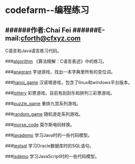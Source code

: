 codefarm--编程练习
=====================

######作者:Chai Fei
######E-mail:cforth@cfxyz.com
---------------------
C语言和Java语言练习代码。


###[algorithm](https://github.com/cforth/codefarm/tree/master/algorithm)
《算法精解：C语言表述》中的练习。


###[anagram](https://github.com/cforth/codefarm/tree/master/anagram)
字谜游戏，找出一本字典里所有的变位词。


###[hanoi_game](https://github.com/cforth/codefarm/tree/master/hanoi_game)
汉诺塔游戏，包含了linux和windows平台版本。


###[lottery](https://github.com/cforth/codefarm/tree/master/lottery)
彩票游戏，目前有刮刮乐和排列三彩票游戏。

###[puzzle_game](https://github.com/cforth/codefarm/tree/master/puzzle_game)
重排九宫系列游戏。


###[random_game](https://github.com/cforth/codefarm/tree/master/random_game)
随机游走系列游戏。

###[morse_code](https://github.com/cforth/codefarm/tree/master/morse_code)
莫尔斯电码转换。


###[javademo](https://github.com/cforth/codefarm/tree/master/javademo)
学习Java时的一些代码模型。

###[testsql](https://github.com/cforth/codefarm/tree/master/testsql)
学习Oracle数据库时的SQL语句。

###[jsdemo](https://github.com/cforth/codefarm/tree/master/jsdemo)
学习JavaScript时的一些代码模型。
